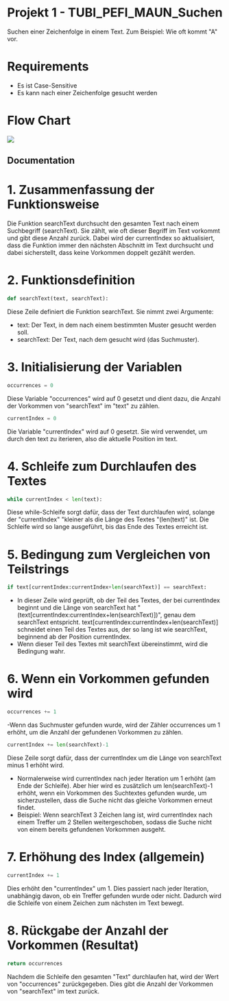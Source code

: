 # Projekt 1 - TUBI_PEFI_MAUN_Suchen

Suchen einer Zeichenfolge in einem Text.
Zum Beispiel: Wie oft kommt "A" vor.

# Requirements

- Es ist Case-Sensitive
- Es kann nach einer Zeichenfolge gesucht werden

# Flow Chart
[![](https://mermaid.ink/img/pako:eNplkklvwjAQhf_KaE6tWJREIZioVCrdoFJR1dJLSQ9WMhCriV0ZRyyB_94sgILqk2f0vTfPS46high9XCRqHcZcG5g9BBKKdXc1mb59zmBGGwNcRvBBXIdxWV5Dp3MLo_lECiN4InYEKgwzrUmGtIIhWJWg7piJjGhTNr9r41Glvs_XsUjoEroBU05LSC5NfKjx-xLfv_A9POYXcOvIgVrA6pwNhsNGdfR4PHs8zZtJW0Owj6meqlTP88sRTa_TuM5ZU9tOScg9jP8pT9Rz5Tyui3F9-ObRpmoPk6t3MpmWzXu8xjampFMuouKB8lISoIkppQD9Yhtx_RNgIA8FxzOjPrYyRN_ojNqoVbaM0V_wZFVU2W_EDT0IvtQ8PXd_ufxSKj1JKBJG6df6O4RKLsQSKwj9HDfo28ztOj2XMYfZTq-NW_SdftcbWGxgO16PeQPbPbRxV1laXeZazHP7vb5nWw7rs8MfmSnBCg?type=png)](https://mermaid.live/edit#pako:eNplkklvwjAQhf_KaE6tWJREIZioVCrdoFJR1dJLSQ9WMhCriV0ZRyyB_94sgILqk2f0vTfPS46high9XCRqHcZcG5g9BBKKdXc1mb59zmBGGwNcRvBBXIdxWV5Dp3MLo_lECiN4InYEKgwzrUmGtIIhWJWg7piJjGhTNr9r41Glvs_XsUjoEroBU05LSC5NfKjx-xLfv_A9POYXcOvIgVrA6pwNhsNGdfR4PHs8zZtJW0Owj6meqlTP88sRTa_TuM5ZU9tOScg9jP8pT9Rz5Tyui3F9-ObRpmoPk6t3MpmWzXu8xjampFMuouKB8lISoIkppQD9Yhtx_RNgIA8FxzOjPrYyRN_ojNqoVbaM0V_wZFVU2W_EDT0IvtQ8PXd_ufxSKj1JKBJG6df6O4RKLsQSKwj9HDfo28ztOj2XMYfZTq-NW_SdftcbWGxgO16PeQPbPbRxV1laXeZazHP7vb5nWw7rs8MfmSnBCg)

## Documentation
# 1. Zusammenfassung der Funktionsweise
Die Funktion searchText durchsucht den gesamten Text nach einem Suchbegriff (searchText). 
Sie zählt, wie oft dieser Begriff im Text vorkommt und gibt diese Anzahl zurück. 
Dabei wird der currentIndex so aktualisiert, dass die Funktion immer den nächsten Abschnitt 
im Text durchsucht und dabei sicherstellt, dass keine Vorkommen doppelt gezählt werden.

# 2. Funktionsdefinition
```python
def searchText(text, searchText):
```
Diese Zeile definiert die Funktion searchText. Sie nimmt zwei Argumente:
- text: Der Text, in dem nach einem bestimmten Muster gesucht werden soll.
- searchText: Der Text, nach dem gesucht wird (das Suchmuster).

# 3. Initialisierung der Variablen
```python
occurrences = 0
```
Diese Variable "occurrences" wird auf 0 gesetzt und dient dazu, 
die Anzahl der Vorkommen von "searchText" im "text" zu zählen.

```python
currentIndex = 0
```
Die Variable "currentIndex" wird auf 0 gesetzt. Sie wird verwendet,
um durch den text zu iterieren, also die aktuelle Position im text.

# 4. Schleife zum Durchlaufen des Textes
```python
while currentIndex < len(text):
```
Diese while-Schleife sorgt dafür, dass der Text durchlaufen wird, 
solange der "currentIndex" "kleiner als die Länge des Textes "(len(text)" ist. 
Die Schleife wird so lange ausgeführt, bis das Ende des Textes erreicht ist.

# 5. Bedingung zum Vergleichen von Teilstrings
```python
if text[currentIndex:currentIndex+len(searchText)] == searchText:
```
- In dieser Zeile wird geprüft, ob der Teil des Textes, der bei currentIndex beginnt und 
die Länge von searchText hat "(text[currentIndex:currentIndex+len(searchText)])", genau dem searchText entspricht.
text[currentIndex:currentIndex+len(searchText)] schneidet einen Teil des Textes aus, der so lang ist wie searchText, beginnend ab der Position currentIndex.
- Wenn dieser Teil des Textes mit searchText übereinstimmt, wird die Bedingung wahr.

# 6. Wenn ein Vorkommen gefunden wird
```python
occurrences += 1
```
-Wenn das Suchmuster gefunden wurde, wird der Zähler occurrences um 1 erhöht, um die Anzahl der gefundenen Vorkommen zu zählen.
```python
currentIndex += len(searchText)-1
```
Diese Zeile sorgt dafür, dass der currentIndex um die Länge von searchText minus 1 erhöht wird.
- Normalerweise wird currentIndex nach jeder Iteration um 1 erhöht (am Ende der Schleife). Aber hier wird es zusätzlich um len(searchText)-1 erhöht, wenn ein Vorkommen des Suchtextes gefunden wurde, um sicherzustellen, dass die Suche nicht das gleiche Vorkommen erneut findet.
- Beispiel: Wenn searchText 3 Zeichen lang ist, wird currentIndex nach einem Treffer um 2 Stellen weitergeschoben, sodass die Suche nicht von einem bereits gefundenen Vorkommen ausgeht.

# 7. Erhöhung des Index (allgemein)
```python
currentIndex += 1
```
Dies erhöht den "currentIndex" um 1. Dies passiert nach jeder Iteration, unabhängig davon, ob ein Treffer gefunden wurde oder nicht. 
Dadurch wird die Schleife von einem Zeichen zum nächsten im Text bewegt.

# 8. Rückgabe der Anzahl der Vorkommen (Resultat)
```python
return occurrences
```
Nachdem die Schleife den gesamten "Text" durchlaufen hat, wird der Wert von "occurrences" zurückgegeben. Dies gibt die Anzahl der Vorkommen von "searchText" im text zurück.
